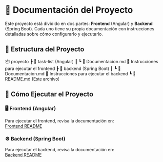 # 📌 Documentación del Proyecto

Este proyecto está dividido en dos partes: **Frontend** (Angular) y **Backend** (Spring Boot). Cada uno tiene su propia documentación con instrucciones detalladas sobre cómo configurarlo y ejecutarlo.

## 📂 Estructura del Proyecto

📦 proyecto
┣ 📂 task-list (Angular)
┃ ┗ 📜 Documentacion.md 📄 Instrucciones para ejecutar el frontend
┣ 📂 backend (Spring Boot)
┃ ┗ 📜 Documentacion.md 📄 Instrucciones para ejecutar el backend
┗ 📜 README.md (Este archivo)


## 🚀 Cómo Ejecutar el Proyecto

### 🖥️ Frontend (Angular)
Para ejecutar el frontend, revisa la documentación en:  
[Frontend README](task-list/Documentacion.md)

### ⚙️ Backend (Spring Boot)
Para ejecutar el backend, revisa la documentación en:  
[Backend README](backend/Documentacion.md)
